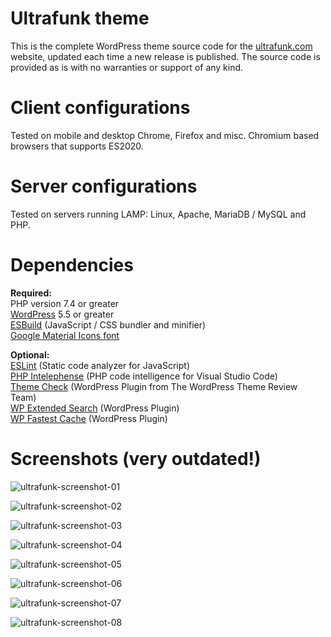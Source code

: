 # **Ultrafunk theme**

This is the complete WordPress theme source code for the [ultrafunk.com](https://ultrafunk.com) website, updated each time a new release is published. The source code is provided as is with no warranties or support of any kind.

# Client configurations
Tested on mobile and desktop Chrome, Firefox and misc. Chromium based browsers that supports ES2020.

# Server configurations
Tested on servers running LAMP: Linux, Apache, MariaDB / MySQL and PHP.

# Dependencies
**Required:**  
PHP version 7.4 or greater  
[WordPress](https://wordpress.org/download/) 5.5 or greater  
[ESBuild](https://github.com/evanw/esbuild/) (JavaScript / CSS bundler and minifier)  
[Google Material Icons font](https://google.github.io/material-design-icons/#icon-font-for-the-web)  

**Optional:**  
[ESLint](https://eslint.org/) (Static code analyzer for JavaScript)  
[PHP Intelephense](https://intelephense.com/) (PHP code intelligence for Visual Studio Code)  
[Theme Check](https://wordpress.org/plugins/theme-check/) (WordPress Plugin from The WordPress Theme Review Team)  
[WP Extended Search](https://wordpress.org/plugins/wp-extended-search/) (WordPress Plugin)  
[WP Fastest Cache](https://wordpress.org/plugins/wp-fastest-cache/) (WordPress Plugin)

# Screenshots (very outdated!)

![ultrafunk-screenshot-01](https://ultrafunk.com/wp-content/uploads/screenshots/screenshot_mobile_11.png)

![ultrafunk-screenshot-02](https://ultrafunk.com/wp-content/uploads/screenshots/screenshot_mobile_22.png)

![ultrafunk-screenshot-03](https://ultrafunk.com/wp-content/uploads/screenshots/screenshot_mobile_33.png)

![ultrafunk-screenshot-04](https://ultrafunk.com/wp-content/uploads/screenshots/screenshot_desktop_11.png)

![ultrafunk-screenshot-05](https://ultrafunk.com/wp-content/uploads/screenshots/screenshot_desktop_22.png)

![ultrafunk-screenshot-06](https://ultrafunk.com/wp-content/uploads/screenshots/screenshot_desktop_33.png)

![ultrafunk-screenshot-07](https://ultrafunk.com/wp-content/uploads/screenshots/screenshot_desktop_44.png)

![ultrafunk-screenshot-08](https://ultrafunk.com/wp-content/uploads/screenshots/screenshot_desktop_55.png)
